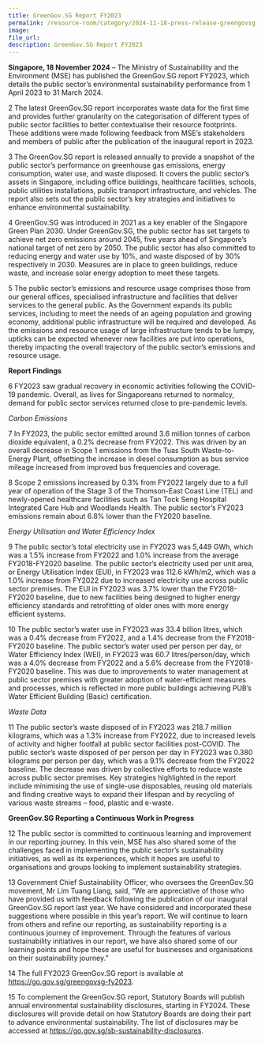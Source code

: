 ```yaml
---  
title: GreenGov.SG Report FY2023
permalink: /resource-room/category/2024-11-18-press-release-greengovsg-report-fy2023
image:  
file_url:  
description: GreenGov.SG Report FY2023
--- 
```


**Singapore, 18 November 2024** – The Ministry of Sustainability and the Environment (MSE) has published the GreenGov.SG report FY2023, which details the public sector’s environmental sustainability performance from 1 April 2023 to 31 March 2024.  

2 The latest GreenGov.SG report incorporates waste data for the first time and provides further granularity on the categorisation of different types of public sector facilities to better contextualise their resource footprints. These additions were made following feedback from MSE’s stakeholders and members of public after the publication of the inaugural report in 2023.  

3 The GreenGov.SG report is released annually to provide a snapshot of the public sector’s performance on greenhouse gas emissions, energy consumption, water use, and waste disposed. It covers the public sector’s assets in Singapore, including office buildings, healthcare facilities, schools, public utilities installations, public transport infrastructure, and vehicles. The report also sets out the public sector’s key strategies and initiatives to enhance environmental sustainability.  

4 GreenGov.SG was introduced in 2021 as a key enabler of the Singapore Green Plan 2030. Under GreenGov.SG, the public sector has set targets to achieve net zero emissions around 2045, five years ahead of Singapore’s national target of net zero by 2050. The public sector has also committed to reducing energy and water use by 10%, and waste disposed of by 30% respectively in 2030. Measures are in place to green buildings, reduce waste, and increase solar energy adoption to meet these targets.  

5 The public sector’s emissions and resource usage comprises those from our general offices, specialised infrastructure and facilities that deliver services to the general public. As the Government expands its public services, including to meet the needs of an ageing population and growing economy, additional public infrastructure will be required and developed. As the emissions and resource usage of large infrastructure tends to be lumpy, upticks can be expected whenever new facilities are put into operations, thereby impacting the overall trajectory of the public sector’s emissions and resource usage.  

**Report Findings**  

6 FY2023 saw gradual recovery in economic activities following the COVID-19 pandemic. Overall, as lives for Singaporeans returned to normalcy, demand for public sector services returned close to pre-pandemic levels.  

_Carbon Emissions_  

7 In FY2023, the public sector emitted around 3.6 million tonnes of carbon dioxide equivalent, a 0.2% decrease from FY2022. This was driven by an overall decrease in Scope 1 emissions from the Tuas South Waste-to-Energy Plant, offsetting the increase in diesel consumption as bus service mileage increased from improved bus frequencies and coverage.   

8 Scope 2 emissions increased by 0.3% from FY2022 largely due to a full year of operation of the Stage 3 of the Thomson-East Coast Line (TEL) and newly-opened healthcare facilities such as Tan Tock Seng Hospital Integrated Care Hub and Woodlands Health. The public sector’s FY2023 emissions remain about 6.8% lower than the FY2020 baseline.  

_Energy Utilisation and Water Efficiency Index_  

9 The public sector’s total electricity use in FY2023 was 5,449 GWh, which was a 1.5% increase from FY2022 and 1.0% increase from the average FY2018-FY2020 baseline. The public sector’s electricity used per unit area, or Energy Utilisation Index (EUI), in FY2023 was 112.6 kWh/m2, which was a 1.0% increase from FY2022 due to increased electricity use across public sector premises. The EUI in FY2023 was 3.7% lower than the FY2018-FY2020 baseline, due to new facilities being designed to higher energy efficiency standards and retrofitting of older ones with more energy efficient systems.  

10 The public sector’s water use in FY2023 was 33.4 billion litres, which was a 0.4% decrease from FY2022, and a 1.4% decrease from the FY2018-FY2020 baseline. The public sector’s water used per person per day, or Water Efficiency Index (WEI), in FY2023 was 60.7 litres/person/day, which was a 4.0% decrease from FY2022 and a 5.6% decrease from the FY2018-FY2020 baseline. This was due to improvements to water management at public sector premises with greater adoption of water-efficient measures and processes, which is reflected in more public buildings achieving PUB’s Water Efficient Building (Basic) certification.  

_Waste Data_  

11 The public sector’s waste disposed of in FY2023 was 218.7 million kilograms, which was a 1.3% increase from FY2022, due to increased levels of activity and higher footfall at public sector facilities post-COVID. The public sector’s waste disposed of per person per day in FY2023 was 0.380 kilograms per person per day, which was a 9.1% decrease from the FY2022 baseline. The decrease was driven by collective efforts to reduce waste across public sector premises. Key strategies highlighted in the report include minimising the use of single-use disposables, reusing old materials and finding creative ways to expand their lifespan and by recycling of various waste streams – food, plastic and e-waste.  

**GreenGov.SG Reporting a Continuous Work in Progress**  

12 The public sector is committed to continuous learning and improvement in our reporting journey. In this vein, MSE has also shared some of the challenges faced in implementing the public sector’s sustainability initiatives, as well as its experiences, which it hopes are useful to organisations and groups looking to implement sustainability strategies.  

13 Government Chief Sustainability Officer, who oversees the GreenGov.SG movement, Mr Lim Tuang Liang, said, “We are appreciative of those who have provided us with feedback following the publication of our inaugural GreenGov.SG report last year. We have considered and incorporated these suggestions where possible in this year’s report. We will continue to learn from others and refine our reporting, as sustainability reporting is a continuous journey of improvement. Through the features of various sustainability initiatives in our report, we have also shared some of our learning points and hope these are useful for businesses and organisations on their sustainability journey.”  

14 The full FY2023 GreenGov.SG report is available at https://go.gov.sg/greengovsg-fy2023.  

15 To complement the GreenGov.SG report, Statutory Boards will publish annual environmental sustainability disclosures, starting in FY2024. These disclosures will provide detail on how Statutory Boards are doing their part to advance environmental sustainability. The list of disclosures may be accessed at https://go.gov.sg/sb-sustainability-disclosures.  
